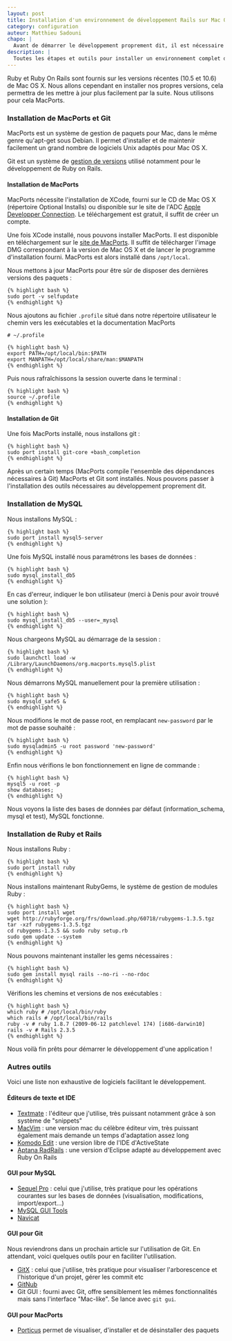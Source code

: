 ```yaml
---
layout: post
title: Installation d'un environnement de développement Rails sur Mac OS X
category: configuration
auteur: Matthieu Sadouni
chapo: |
  Avant de démarrer le développement proprement dit, il est nécessaire d'installer les logiciels nécessaires sur notre poste. Nous aurons évidemment besoin de Ruby et Rails. Pour la base de données, nous utiliserons MySQL. Nous installerons également Git pour versionner notre application. En ce qui concerne l'éditeur de texte ou IDE, chacun a sa préférence, nous donnerons simplement quelques pistes en fin d'article.
description: |
  Toutes les étapes et outils pour installer un environnement complet de développement Rails sur Mac OS X : MacPorts, Git, MySQL, Ruby et Rails.
---
```


Ruby et Ruby On Rails sont fournis sur les versions récentes (10.5 et 10.6) de Mac OS X. Nous allons cependant en installer nos propres versions, cela permettra de les mettre à jour plus facilement par la suite. Nous utilisons pour cela MacPorts.

### Installation de MacPorts et Git

MacPorts est un système de gestion de paquets pour Mac, dans le même genre qu'apt-get sous Debian. Il permet d'installer et de maintenir facilement un grand nombre de logiciels Unix adaptés pour Mac OS X.

Git est un système de [gestion de versions][scm-wikipedia] utilisé notamment pour le développement de Ruby on Rails.

#### Installation de MacPorts

MacPorts nécessite l'installation de XCode, fourni sur le CD de Mac OS X (répertoire Optional Installs) ou disponible sur le site de l'ADC [Apple Developper Connection][adc]. Le téléchargement est gratuit, il suffit de créer un compte.

Une fois XCode installé, nous pouvons installer MacPorts. Il est disponible en téléchargement sur le [site de MacPorts][macports]. Il suffit de télécharger l'image DMG correspondant à la version de Mac OS X et de lancer le programme d'installation fourni. MacPorts est alors installé dans `/opt/local`.

Nous mettons à jour MacPorts pour être sûr de disposer des dernières versions des paquets :

    {% highlight bash %}
    sudo port -v selfupdate
    {% endhighlight %}

Nous ajoutons au fichier `.profile` situé dans notre répertoire utilisateur le chemin vers les exécutables et la documentation MacPorts

    # ~/.profile

    {% highlight bash %}
    export PATH=/opt/local/bin:$PATH
    export MANPATH=/opt/local/share/man:$MANPATH
    {% endhighlight %}

Puis nous rafraîchissons la session ouverte dans le terminal :

    {% highlight bash %}
    source ~/.profile
    {% endhighlight %}

#### Installation de Git

Une fois MacPorts installé, nous installons git :

    {% highlight bash %}
    sudo port install git-core +bash_completion
    {% endhighlight %}

Après un certain temps (MacPorts compile l'ensemble des dépendances nécessaires à Git) MacPorts et Git sont installés. Nous pouvons passer à l'installation des outils nécessaires au développement proprement dit.

### Installation de MySQL

Nous installons MySQL :

    {% highlight bash %}
    sudo port install mysql5-server
    {% endhighlight %}

Une fois MySQL installé nous paramétrons les bases de données :

    {% highlight bash %}
    sudo mysql_install_db5
    {% endhighlight %}

En cas d'erreur, indiquer le bon utilisateur (merci à Denis pour avoir trouvé une solution ):

    {% highlight bash %}
    sudo mysql_install_db5 --user=_mysql
    {% endhighlight %}

Nous chargeons MySQL au démarrage de la session :

    {% highlight bash %}
    sudo launchctl load -w /Library/LaunchDaemons/org.macports.mysql5.plist
    {% endhighlight %}

Nous démarrons MySQL manuellement pour la première utilisation :

    {% highlight bash %}
    sudo mysqld_safe5 &
    {% endhighlight %}

Nous modifions le mot de passe root, en remplacant `new-password` par le mot de passe souhaité :

    {% highlight bash %}
    sudo mysqladmin5 -u root password 'new-password'
    {% endhighlight %}

Enfin nous vérifions le bon fonctionnement en ligne de commande :

    {% highlight bash %}
    mysql5 -u root -p
    show databases;
    {% endhighlight %}

Nous voyons la liste des bases de données par défaut (information_schema, mysql et test), MySQL fonctionne.

### Installation de Ruby et Rails

Nous installons Ruby :

    {% highlight bash %}
    sudo port install ruby
    {% endhighlight %}

Nous installons maintenant RubyGems, le système de gestion de modules Ruby :

    {% highlight bash %}
    sudo port install wget
    wget http://rubyforge.org/frs/download.php/60718/rubygems-1.3.5.tgz
    tar -xzf rubygems-1.3.5.tgz
    cd rubygems-1.3.5 && sudo ruby setup.rb
    sudo gem update --system
    {% endhighlight %}

Nous pouvons maintenant installer les gems nécessaires :

    {% highlight bash %}
    sudo gem install mysql rails --no-ri --no-rdoc
    {% endhighlight %}

Vérifions les chemins et versions de nos exécutables :

    {% highlight bash %}
    which ruby # /opt/local/bin/ruby
    which rails # /opt/local/bin/rails
    ruby -v # ruby 1.8.7 (2009-06-12 patchlevel 174) [i686-darwin10]
    rails -v # Rails 2.3.5
    {% endhighlight %}

Nous voilà fin prêts pour démarrer le développement d'une application !

### Autres outils

Voici une liste non exhaustive de logiciels facilitant le développement.

#### Éditeurs de texte et IDE

- [Textmate][textmate] : l'éditeur que j'utilise, très puissant notamment grâce à son système de "snippets"
- [MacVim][macvim] : une version mac du célèbre éditeur vim, très puissant également mais demande un temps d'adaptation assez long
- [Komodo Edit][komodo] :  une version libre de l'IDE d'ActiveState
- [Aptana RadRails][aptana] : une version d'Eclipse adapté au développement avec Ruby On Rails

#### GUI pour MySQL

- [Sequel Pro][sequelpro] : celui que j'utilise, très pratique pour les opérations courantes sur les bases de données (visualisation, modifications, import/export...)
- [MySQL GUI Tools][mysqlguitools]
- [Navicat][navicat]

#### GUI pour Git

Nous reviendrons dans un prochain article sur l'utilisation de Git. En attendant, voici quelques outils pour en faciliter l'utilisation.

- [GitX][gitx] : celui que j'utilise, très pratique pour visualiser l'arborescence et l'historique d'un projet, gérer les commit etc
- [GitNub][gitnub]
- Git GUI : fourni avec Git, offre sensiblement les mêmes fonctionnalités mais sans l'interface "Mac-like". Se lance avec `git gui`.

#### GUI pour MacPorts

- [Porticus][porticus] permet de visualiser, d'installer et de désinstaller des paquets

[scm-wikipedia]: http://fr.wikipedia.org/wiki/Gestion_de_versions
[adc]: http://developer.apple.com/mac/
[macports]: http://www.macports.org/
[textmate]: http://macromates.com/
[macvim]: http://code.google.com/p/macvim/
[komodo]: http://www.openkomodo.com/
[aptana]: http://www.aptana.com/
[sequelpro]: http://www.sequelpro.com/
[mysqlguitools]: http://dev.mysql.com/downloads/gui-tools/5.0.html
[navicat]: http://www.navicat.com/en/products/navicat_mysql/mysql_detail_mac.html
[gitx]: http://gitx.frim.nl/
[gitnub]: http://github.com/Caged/gitnub
[porticus]: http://porticus.alittledrop.com/
